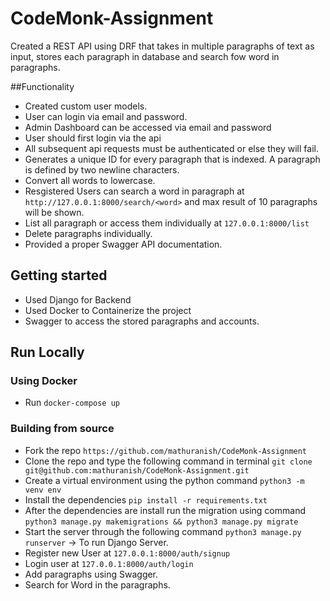 # CodeMonk-Assignment
Created a REST API using DRF that takes in multiple paragraphs of text as input, stores each paragraph in database
and search fow word in paragraphs.


##Functionality
- Created custom user models.
- User can login via email and password.
- Admin Dashboard can be accessed via email and password
- User should first login via the api
- All subsequent api requests must be authenticated or else they will fail.
- Generates a unique ID for every paragraph that is indexed. A paragraph is defined by two newline characters.
- Convert all words to lowercase.
- Resgistered Users can search a word in paragraph at `http://127.0.0.1:8000/search/<word>` and max result of 10 paragraphs will be shown.
- List all paragraph or access them individually at `127.0.0.1:8000/list`
- Delete paragraphs individually. 
- Provided a proper Swagger API documentation.

## Getting started

- Used Django for Backend
- Used Docker to Containerize the project
- Swagger to access the stored paragraphs and accounts.

## Run Locally

### Using Docker

- Run `docker-compose up`

### Building from source

- Fork the repo `https://github.com/mathuranish/CodeMonk-Assignment` 
- Clone the repo and type the following command in terminal
    `git clone git@github.com:mathuranish/CodeMonk-Assignment.git`
- Create a virtual environment using the python command
    `python3 -m venv env`
- Install the dependencies
    `pip install -r requirements.txt`
- After the dependencies are install run the migration using command
    `python3 manage.py makemigrations && python3 manage.py migrate`
- Start the server through the following command
    `python3 manage.py runserver` -> To run Django Server.
- Register new User at `127.0.0.1:8000/auth/signup`
- Login user at `127.0.0.1:8000/auth/login`
- Add paragraphs using Swagger.
- Search for Word in the paragraphs.

